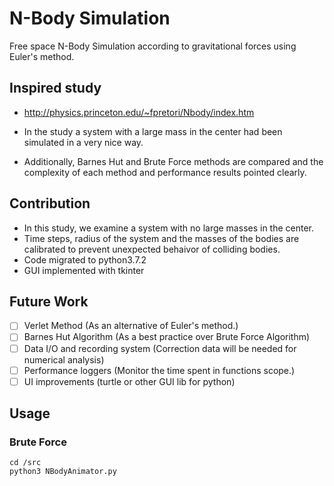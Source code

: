 # N-Body Simulation
Free space N-Body Simulation according to gravitational forces using Euler's method.

## Inspired study
* http://physics.princeton.edu/~fpretori/Nbody/index.htm

* In the study a system with a large mass in the center had been simulated in a very nice way.  
* Additionally, Barnes Hut and Brute Force methods are compared and the complexity of each method and performance results pointed clearly.


## Contribution
 * In this study, we examine a system with no large masses in the center. 
 * Time steps, radius of the system and the masses of the bodies are calibrated to prevent unexpected behaivor of colliding bodies.
 * Code migrated to python3.7.2
 * GUI implemented with tkinter

## Future Work
- [ ] Verlet Method (As an alternative of Euler's method.)
- [ ] Barnes Hut Algorithm (As a best practice over Brute Force Algorithm)
- [ ] Data I/O and recording system (Correction data will be needed for numerical analysis)
- [ ] Performance loggers (Monitor the time spent in functions scope.)
- [ ] UI improvements (turtle or other GUI lib for python)

## Usage

### Brute Force
```
cd /src
python3 NBodyAnimator.py

```
